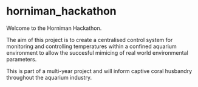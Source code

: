 horniman_hackathon
==================
Welcome to the Horniman Hackathon. 

The aim of this project is to create a centralised control system for monitoring and controlling temperatures within a confined aquarium environment to allow the succesful mimicing of real world environmental parameters.

This is part of a multi-year project and will inform captive coral husbandry throughout the aquarium industry.
